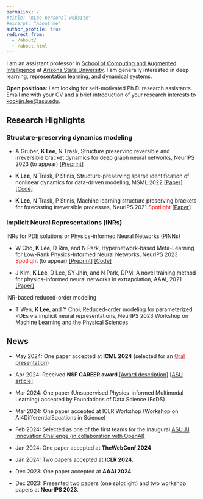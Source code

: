 ```yaml
---
permalink: /
#title: "KLee personal website"
#excerpt: "About me"
author_profile: true
redirect_from: 
  - /about/
  - /about.html
---
```


I am an assistant professor in [School of Computing and Augmented Intelligence](https://scai.engineering.asu.edu/) at [Arizona State University](https://www.asu.edu/). I am generally interested in deep learning, representation learning, and dynamical systems.<br/> 

<b>Open positions</b>: I am looking for self-motivated Ph.D. research assistants. Email me with your CV and a brief introduction of your research interests to kookjin.lee@asu.edu.  


## Research Highlights

### Structure-preserving dynamics modeling 

- A Gruber, <b>K Lee</b>, N Trask, Structure preserving reversible and irreversible bracket dynamics for deep graph neural networks, NeurIPS 2023 (to appear) [[Preprint]](https://arxiv.org/abs/2305.15616)

- <b>K Lee</b>, N Trask, P Stinis, Structure-preserving sparse identification of nonlinear dynamics for data-driven modeling, MSML 2022 [[Paper]](https://proceedings.mlr.press/v190/lee22a/lee22a.pdf)[[Code]](https://github.com/klee44/NDSI)

- <b>K Lee</b>, N Trask, P Stinis, Machine learning structure preserving brackets for forecasting irreversible processes, NeurIPS 2021 <span style="color:red">Spotlight</span> [[Paper]](https://proceedings.neurips.cc/paper/2021/file/2d1bcedd27b586d2a9562a0f8e076b41-Paper.pdf)

### Implicit Neural Representations (INRs) 

INRs for PDE solutions or Physics-informed Neural Networks (PINNs)

- W Cho, <b>K Lee</b>, D Rim, and N Park,  Hypernetwork-based Meta-Learning for Low-Rank Physics-Informed Neural Networks, NeurIPS 2023 <span style="color:red">Spotlight</span> (to appear) [[Preprint]](https://arxiv.org/abs/2310.09528) [[Code]](https://github.com/WooJin-Cho/Hyper-LR-PINN)

- J Kim, <b>K Lee</b>, D Lee, SY Jhin, and N Park, DPM: A novel training method for physics-informed neural networks in extrapolation, AAAI, 2021 [[Paper]](https://ojs.aaai.org/index.php/AAAI/article/view/16992)

INR-based reduced-order modeling

- T Wen, <b>K Lee</b>, and Y Choi, Reduced-order modeling for parameterized PDEs via implicit neural representations, NeurIPS 2023 Workshop on Machine Learning and the Physical Sciences 

## News
- May 2024: One paper accepted at <b>ICML 2024</b> (selected for an [<span style="color:red">Oral</span> presentation](https://icml.cc/virtual/2024/session/35281))

- Apr 2024: Received <b> NSF CAREER award </b> [[Award description]](https://www.nsf.gov/awardsearch/showAward?AWD_ID=2338909) [[ASU article]](https://fullcircle.asu.edu/faculty/new-ai-for-a-new-era-of-discovery/) 

- Mar 2024: One paper (Unsupervised Physics-informed Multimodal Learning) accepted by Foundations of Data Science (FoDS)

- Mar 2024: One paper accepted at ICLR Workshop (Workshop on AI4DifferentialEquations in Science)

- Feb 2024: Selected as one of the first teams for the inaugural [ASU AI Innovation Challenge (in collaboration with OpenAI)](https://news.asu.edu/20240118-university-news-new-collaboration-openai-charts-future-ai-higher-education)

- Jan 2024: One paper accepted at <b>TheWebConf 2024</b>

- Jan 2024: Two papers accepted at <b>ICLR 2024</b>.

- Dec 2023: One paper accepted at <b>AAAI 2024</b>.

- Dec 2023: Presented two papers (one splotlight) and two workshop papers at <b>NeurIPS 2023</b>.
